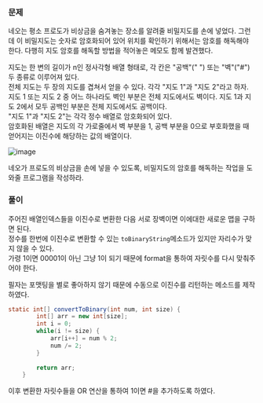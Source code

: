 ### 문제

네오는 평소 프로도가 비상금을 숨겨놓는 장소를 알려줄 비밀지도를 손에 넣었다. 그런데 이 비밀지도는 숫자로 암호화되어 있어 위치를 확인하기 위해서는 암호를 해독해야 한다. 다행히 지도 암호를 해독할 방법을 적어놓은 메모도 함께 발견했다.   

지도는 한 변의 길이가 n인 정사각형 배열 형태로, 각 칸은 "공백"(" ") 또는 "벽"("#") 두 종류로 이루어져 있다.   
전체 지도는 두 장의 지도를 겹쳐서 얻을 수 있다. 각각 "지도 1"과 "지도 2"라고 하자. 지도 1 또는 지도 2 중 어느 하나라도 벽인 부분은 전체 지도에서도 벽이다. 지도 1과 지도 2에서 모두 공백인 부분은 전체 지도에서도 공백이다.   
"지도 1"과 "지도 2"는 각각 정수 배열로 암호화되어 있다.   
암호화된 배열은 지도의 각 가로줄에서 벽 부분을 1, 공백 부분을 0으로 부호화했을 때 얻어지는 이진수에 해당하는 값의 배열이다.   

![image](https://github.com/Win-9/Algorism/assets/80390524/934bcebd-ad44-4b4f-8993-d6cff6ff6c05)


네오가 프로도의 비상금을 손에 넣을 수 있도록, 비밀지도의 암호를 해독하는 작업을 도와줄 프로그램을 작성하라.



### 풀이

주어진 배열인덱스들을 이진수로 변환한 다음 서로 장벽이면 이에대한 새로운 맵을 구하면 된다.   
정수를 한번에 이진수로 변환할 수 있는 `toBinaryString`메소드가 있지만 자리수가 맞지 않을 수 있다.   
가령 1이면 00001이 아닌 그냥 1이 되기 때문에 format을 통하여 자릿수를 다시 맞춰주어야 한다.   

필자는 포맷팅을 별로 좋아하지 않기 때문에 수동으로 이진수를 리턴하는 메소드를 제작하였다.   

```java
static int[] convertToBinary(int num, int size) {
        int[] arr = new int[size];
        int i = 0;
        while(i != size) {
            arr[i++] = num % 2;
            num /= 2;
        }
        
        return arr;
    }
```

이후 변환한 자릿수들을 OR 연산을 통하여 1이면 #을 추가하도록 하였다.
